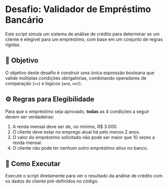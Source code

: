 # Desafio: Validador de Empréstimo Bancário

Este script simula um sistema de análise de crédito para determinar se um cliente é elegível para um empréstimo, com base em um conjunto de regras rígidas.

## 🎯 Objetivo

O objetivo deste desafio é construir uma única expressão booleana que valide múltiplas condições obrigatórias, combinando operadores de comparação (`>=`) e lógicos (`and`, `not`).

## ⚙️ Regras para Elegibilidade

Para que o empréstimo seja aprovado, **todas** as 4 condições a seguir devem ser verdadeiras:
1.  A renda mensal deve ser de, no mínimo, R$ 3.000.
2.  O cliente deve estar no emprego atual há pelo menos 2 anos.
3.  O valor do empréstimo solicitado não pode ser maior que 10 vezes a renda mensal.
4.  O cliente não pode ter nenhum outro empréstimo ativo no banco.

## 🚀 Como Executar

Execute o script diretamente para ver o resultado da análise de crédito com os dados do cliente pré-definidos no código.